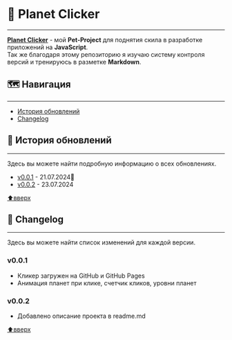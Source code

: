 # 🚀 Planet Clicker

---

[**Planet Clicker**](https://fonuabruh.github.io/planetClicker/) - мой **Pet-Project** для поднятия скила в разработке приложений на **JavaScript**.  
Так же благодаря этому репозиторию я изучаю систему контроля версий и тренируюсь в разметке **Markdown**.

## 🗺️ Навигация

---

- [История обновлений](#история-обновлений)
- [Changelog](#changelog)

## 📖 История обновлений

---

Здесь вы можете найти подробную информацию о всех обновлениях.

- [v0.0.1](#v001-changelog) - 21.07.2024🎂
- [v0.0.2](#v002-changelog) - 23.07.2024

[⬆️вверх](#навигация)

## 🔧 Changelog

---

Здесь вы можете найти список изменений для каждой версии.

### <a name="v001-changelog"></a>v0.0.1

- Кликер загружен на GitHub и GitHub Pages
- Анимация планет при клике, счетчик кликов, уровни планет

### <a name="v002-changelog"></a>v0.0.2

- Добавлено описание проекта в readme.md

[⬆️вверх](#навигация)
